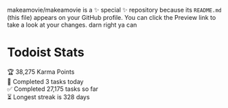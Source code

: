 makeamovie/makeamovie is a ✨ special ✨ repository because its `README.md` (this file) appears on your GitHub profile.
You can click the Preview link to take a look at your changes. darn right ya can

# Todoist Stats

<!-- TODO-IST:START -->
🏆  38,275 Karma Points           
🌸  Completed 3 tasks today           
✅  Completed 27,175 tasks so far           
⏳  Longest streak is 328 days
<!-- TODO-IST:END -->